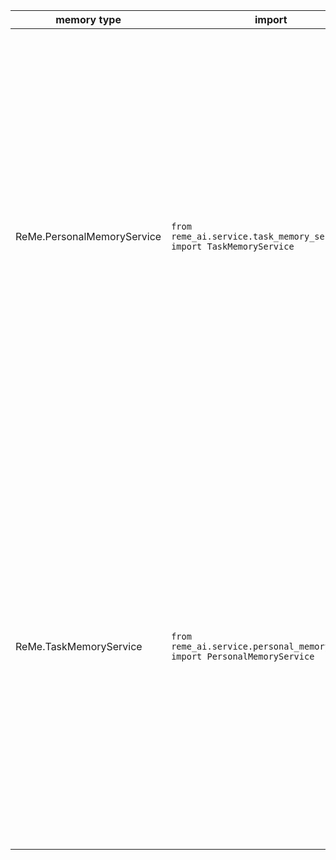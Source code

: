 | memory type                | import                                                                      | Desc                                                                                                                                                                                                                                                                                                                                                                                   | Note                                                                                                                                     |
|----------------------------|-----------------------------------------------------------------------------|----------------------------------------------------------------------------------------------------------------------------------------------------------------------------------------------------------------------------------------------------------------------------------------------------------------------------------------------------------------------------------------|------------------------------------------------------------------------------------------------------------------------------------------|
| ReMe.PersonalMemoryService | `from reme_ai.service.task_memory_service import TaskMemoryService`         | ReMe’s personalized memory service (formerly MemoryScope) empowers you to generate, retrieve, and share customized memories. Leveraging advanced LLM, embedding, and vector store technologies, it builds a comprehensive memory system with intelligent, context- and time-aware memory management—seamlessly enabling you to configure and deploy powerful AI agents.                | Need to configure environment variables: `FLOW_EMBEDDING_API_KEY`, `FLOW_EMBEDDING_BASE_URL`, `FLOW_LLM_API_KEY` and `FLOW_LLM_BASE_URL` |
| ReMe.TaskMemoryService     | `from reme_ai.service.personal_memory_service import PersonalMemoryService` | ReMe’s task-oriented memory service helps you efficiently manage and schedule task-related memories, enhancing both the accuracy and efficiency of task execution. Powered by LLM capabilities, it supports flexible creation, retrieval, update, and deletion of memories across diverse task scenarios—enabling you to effortlessly build and scale robust agent-based task systems. | the same as `ReMe.PersonalMemoryService`                                                                                                 |
